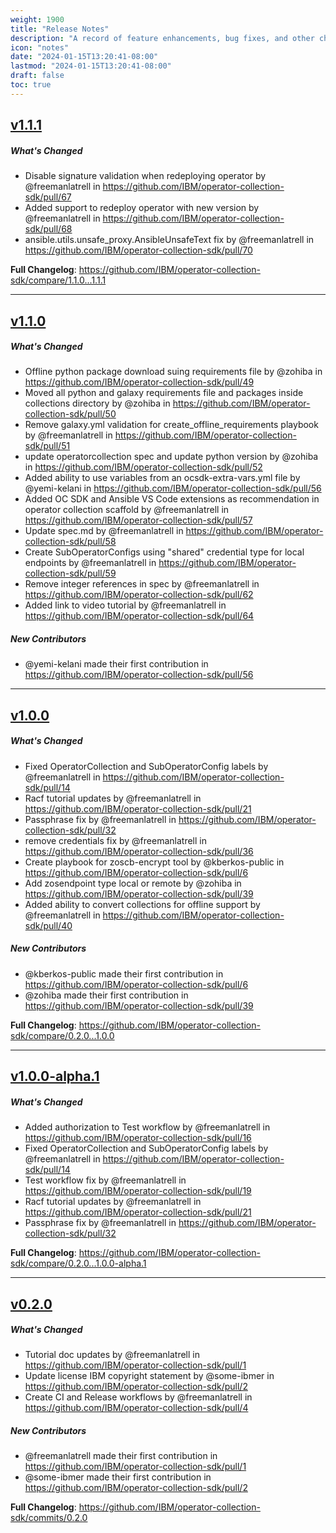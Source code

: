 ```yaml
---
weight: 1900
title: "Release Notes"
description: "A record of feature enhancements, bug fixes, and other changes to the IBM Operator Collection SDK."
icon: "notes"
date: "2024-01-15T13:20:41-08:00"
lastmod: "2024-01-15T13:20:41-08:00"
draft: false
toc: true
---
```


[v1.1.1](https://github.com/IBM/operator-collection-sdk/releases/tag/1.1.1)
---
##### What's Changed
* Disable signature validation when redeploying operator by @freemanlatrell in https://github.com/IBM/operator-collection-sdk/pull/67
* Added support to redeploy operator with new version by @freemanlatrell in https://github.com/IBM/operator-collection-sdk/pull/68
* ansible.utils.unsafe_proxy.AnsibleUnsafeText fix by @freemanlatrell in https://github.com/IBM/operator-collection-sdk/pull/70


**Full Changelog**: https://github.com/IBM/operator-collection-sdk/compare/1.1.0...1.1.1

---

[v1.1.0](https://github.com/IBM/operator-collection-sdk/releases/tag/1.1.0)
---
##### What's Changed
* Offline python package download suing requirements file by @zohiba in https://github.com/IBM/operator-collection-sdk/pull/49
* Moved all python and galaxy requirements file and packages inside collections directory by @zohiba in https://github.com/IBM/operator-collection-sdk/pull/50
* Remove galaxy.yml validation for create_offline_requirements playbook by @freemanlatrell in https://github.com/IBM/operator-collection-sdk/pull/51
* update operatorcollection spec and update python version by @zohiba in https://github.com/IBM/operator-collection-sdk/pull/52
* Added ability to use variables from an ocsdk-extra-vars.yml file by @yemi-kelani in https://github.com/IBM/operator-collection-sdk/pull/56
* Added OC SDK and Ansible VS Code extensions as recommendation in operator collection scaffold by @freemanlatrell in https://github.com/IBM/operator-collection-sdk/pull/57
* Update spec.md by @freemanlatrell in https://github.com/IBM/operator-collection-sdk/pull/58
* Create SubOperatorConfigs using "shared" credential type for local endpoints by @freemanlatrell in https://github.com/IBM/operator-collection-sdk/pull/59
* Remove integer references in spec by @freemanlatrell in https://github.com/IBM/operator-collection-sdk/pull/62
* Added link to video tutorial by @freemanlatrell in https://github.com/IBM/operator-collection-sdk/pull/64

##### New Contributors
* @yemi-kelani made their first contribution in https://github.com/IBM/operator-collection-sdk/pull/56

---

[v1.0.0](https://github.com/IBM/operator-collection-sdk/releases/tag/1.0.0)
---
##### What's Changed
* Fixed OperatorCollection and SubOperatorConfig labels  by @freemanlatrell in https://github.com/IBM/operator-collection-sdk/pull/14
* Racf tutorial updates by @freemanlatrell in https://github.com/IBM/operator-collection-sdk/pull/21
* Passphrase fix by @freemanlatrell in https://github.com/IBM/operator-collection-sdk/pull/32
* remove credentials fix by @freemanlatrell in https://github.com/IBM/operator-collection-sdk/pull/36
* Create playbook for zoscb-encrypt tool by @kberkos-public in https://github.com/IBM/operator-collection-sdk/pull/6
* Add zosendpoint type local or remote by @zohiba in https://github.com/IBM/operator-collection-sdk/pull/39
* Added ability to convert collections for offline support by @freemanlatrell in https://github.com/IBM/operator-collection-sdk/pull/40

##### New Contributors
* @kberkos-public made their first contribution in https://github.com/IBM/operator-collection-sdk/pull/6
* @zohiba made their first contribution in https://github.com/IBM/operator-collection-sdk/pull/39

**Full Changelog**: https://github.com/IBM/operator-collection-sdk/compare/0.2.0...1.0.0

---

[v1.0.0-alpha.1](https://github.com/IBM/operator-collection-sdk/releases/tag/1.0.0-alpha.1)
---
##### What's Changed
* Added authorization to Test workflow by @freemanlatrell in https://github.com/IBM/operator-collection-sdk/pull/16
* Fixed OperatorCollection and SubOperatorConfig labels  by @freemanlatrell in https://github.com/IBM/operator-collection-sdk/pull/14
* Test workflow fix by @freemanlatrell in https://github.com/IBM/operator-collection-sdk/pull/19
* Racf tutorial updates by @freemanlatrell in https://github.com/IBM/operator-collection-sdk/pull/21
* Passphrase fix by @freemanlatrell in https://github.com/IBM/operator-collection-sdk/pull/32


**Full Changelog**: https://github.com/IBM/operator-collection-sdk/compare/0.2.0...1.0.0-alpha.1

---

[v0.2.0](https://github.com/IBM/operator-collection-sdk/releases/tag/0.2.0)
---
##### What's Changed
* Tutorial doc updates by @freemanlatrell in https://github.com/IBM/operator-collection-sdk/pull/1
* Update license IBM copyright statement by @some-ibmer in https://github.com/IBM/operator-collection-sdk/pull/2
* Create CI and Release workflows by @freemanlatrell in https://github.com/IBM/operator-collection-sdk/pull/4

##### New Contributors
* @freemanlatrell made their first contribution in https://github.com/IBM/operator-collection-sdk/pull/1
* @some-ibmer made their first contribution in https://github.com/IBM/operator-collection-sdk/pull/2

**Full Changelog**: https://github.com/IBM/operator-collection-sdk/commits/0.2.0
